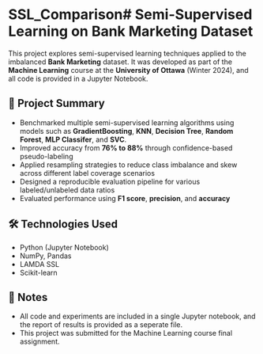# SSL_Comparison# Semi-Supervised Learning on Bank Marketing Dataset

This project explores semi-supervised learning techniques applied to the imbalanced **Bank Marketing** dataset. It was developed as part of the **Machine Learning** course at the **University of Ottawa** (Winter 2024), and all code is provided in a Jupyter Notebook.

## 🧠 Project Summary
- Benchmarked multiple semi-supervised learning algorithms using models such as **GradientBoosting**, **KNN**, **Decision Tree**, **Random Forest**, **MLP Classifer**, and **SVC**.
- Improved accuracy from **76% to 88%** through confidence-based pseudo-labeling
- Applied resampling strategies to reduce class imbalance and skew across different label coverage scenarios
- Designed a reproducible evaluation pipeline for various labeled/unlabeled data ratios
- Evaluated performance using **F1 score**, **precision**, and **accuracy**

## 🛠 Technologies Used
- Python (Jupyter Notebook)
- NumPy, Pandas
- LAMDA SSL
- Scikit-learn

## 📁 Notes
- All code and experiments are included in a single Jupyter notebook, and the report of results is provided as a seperate file.
- This project was submitted for the Machine Learning course final assignment.
